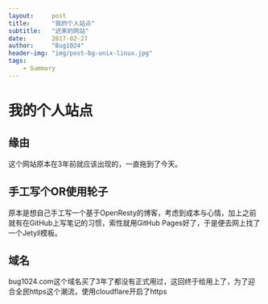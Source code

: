```yaml
---
layout:     post
title:      "我的个人站点"
subtitle:   "迟来的网站"
date:       2017-02-27
author:     "Bug1024"
header-img: "img/post-bg-unix-linux.jpg"
tags:
    - Summary
---
```


# 我的个人站点

## 缘由
 这个网站原本在3年前就应该出现的，一直拖到了今天。

## 手工写个OR使用轮子
 原本是想自己手工写一个基于OpenResty的博客，考虑到成本与心情，加上之前就有在GitHub上写笔记的习惯，索性就用GitHub Pages好了，于是便去网上找了一个Jetyll模板。

## 域名
 bug1024.com这个域名买了3年了都没有正式用过，这回终于给用上了，为了迎合全民https这个潮流，使用cloudflare开启了https
